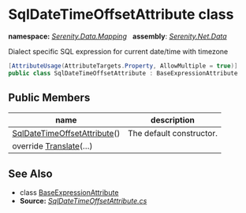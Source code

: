 # SqlDateTimeOffsetAttribute class
**namespace:** *[Serenity.Data.Mapping](../README.md#serenity.data.mapping-namespace)*   **assembly**: *[Serenity.Net.Data](../README.md)*

Dialect specific SQL expression for current date/time with timezone

```csharp
[AttributeUsage(AttributeTargets.Property, AllowMultiple = true)]
public class SqlDateTimeOffsetAttribute : BaseExpressionAttribute
```

## Public Members

| name | description |
| --- | --- |
| [SqlDateTimeOffsetAttribute](SqlDateTimeOffsetAttribute/SqlDateTimeOffsetAttribute.md)() | The default constructor. |
| override [Translate](SqlDateTimeOffsetAttribute/Translate.md)(…) |  |

## See Also

* class [BaseExpressionAttribute](BaseExpressionAttribute.md)
* **Source:** *[SqlDateTimeOffsetAttribute.cs](https://github.com/serenity-is/Serenity/blob/master/src/Serenity.Net.Data/Mapping/SqlDateTimeOffsetAttribute.cs)*